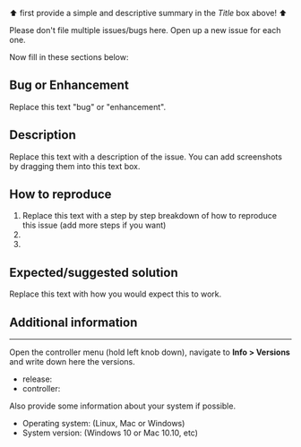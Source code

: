 :arrow_up: first provide a simple and descriptive summary in the *Title* box above! :arrow_up:

Please don't file multiple issues/bugs here. Open up a new issue for each one.

Now fill in these sections below:

## Bug or Enhancement

Replace this text "bug" or "enhancement".

## Description

Replace this text with a description of the issue. You can add screenshots by dragging them into this text box.

## How to reproduce

 1. Replace this text with a step by step breakdown of how to reproduce this issue (add more steps if you want)
 2. 
 3. 
 
## Expected/suggested solution

Replace this text with how you would expect this to work.

## Additional information
---
Open the controller menu (hold left knob down), navigate to **Info > Versions** and write down here the versions.

* release:
* controller:

Also provide some information about your system if possible.

* Operating system: (Linux, Mac or Windows)
* System version: (Windows 10 or Mac 10.10, etc)

